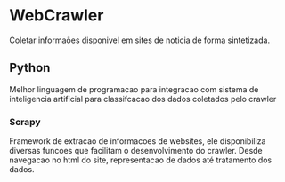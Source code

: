 # WebCrawler
Coletar informaões disponivel em sites de noticia de forma sintetizada. 

## Python 
Melhor linguagem de programacao para integracao com sistema de inteligencia artificial
para classifcacao dos dados coletados pelo crawler

### Scrapy 
Framework de extracao de informacoes de websites, ele disponibiliza diversas
funcoes que facilitam o desenvolvimento do crawler. Desde navegacao no html 
do site, representacao de dados até tratamento dos dados. 



